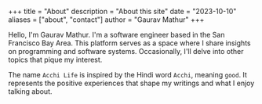 +++
title = "About"
description = "About this site"
date = "2023-10-10"
aliases = ["about", "contact"]
author = "Gaurav Mathur"
+++

Hello, I'm Gaurav Mathur. I'm a software engineer based in the San Francisco Bay Area. This platform serves as a space where I share insights on programming and software systems. Occasionally, I'll delve into other topics that pique my interest.

The name `Acchi Life` is inspired by the Hindi word `Acchi`, meaning `good`. It represents the positive experiences that shape my writings and what I enjoy talking about.
